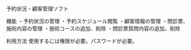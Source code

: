 予約状況・顧客管理ソフト

機能
・予約状況の管理
・予約スケジュール閲覧
・顧客情報の管理
・問診票、施術内容の管理
・施術コースの追加、削除
・問診票質問内容の追加、削除


利用方法
使用するには権限が必要。パスワードが必要。

